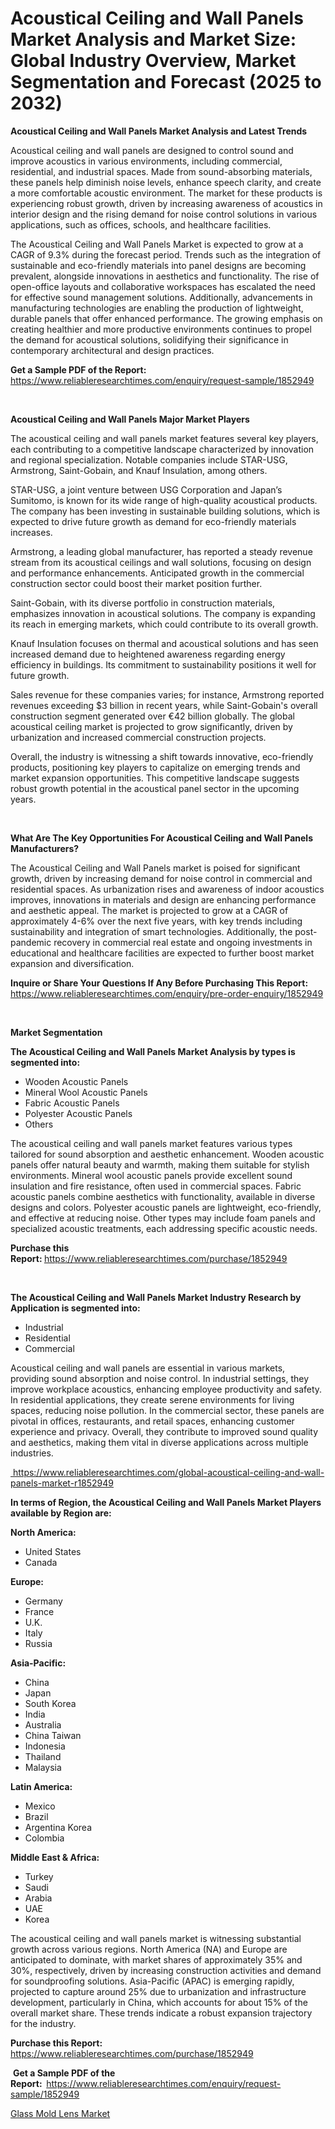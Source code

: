 <p><h1>Acoustical Ceiling and Wall Panels Market Analysis and Market Size: Global Industry Overview, Market Segmentation and Forecast (2025 to 2032)</h1></p><p><strong>Acoustical Ceiling and Wall Panels Market Analysis and Latest Trends</strong></p>
<p><p>Acoustical ceiling and wall panels are designed to control sound and improve acoustics in various environments, including commercial, residential, and industrial spaces. Made from sound-absorbing materials, these panels help diminish noise levels, enhance speech clarity, and create a more comfortable acoustic environment. The market for these products is experiencing robust growth, driven by increasing awareness of acoustics in interior design and the rising demand for noise control solutions in various applications, such as offices, schools, and healthcare facilities.</p><p>The Acoustical Ceiling and Wall Panels Market is expected to grow at a CAGR of 9.3% during the forecast period. Trends such as the integration of sustainable and eco-friendly materials into panel designs are becoming prevalent, alongside innovations in aesthetics and functionality. The rise of open-office layouts and collaborative workspaces has escalated the need for effective sound management solutions. Additionally, advancements in manufacturing technologies are enabling the production of lightweight, durable panels that offer enhanced performance. The growing emphasis on creating healthier and more productive environments continues to propel the demand for acoustical solutions, solidifying their significance in contemporary architectural and design practices.</p></p>
<p><strong>Get a Sample PDF of the Report:&nbsp;</strong> <a href="https://www.reliableresearchtimes.com/enquiry/request-sample/1852949?utm_campaign=2643&utm_medium=2&utm_source=Github&utm_content=ia&utm_term=03042025&utm_id=acoustical-ceiling-and-wall-panels">https://www.reliableresearchtimes.com/enquiry/request-sample/1852949</a></p>
<p>&nbsp;</p>
<p><strong>Acoustical Ceiling and Wall Panels Major Market Players</strong></p>
<p><p>The acoustical ceiling and wall panels market features several key players, each contributing to a competitive landscape characterized by innovation and regional specialization. Notable companies include STAR-USG, Armstrong, Saint-Gobain, and Knauf Insulation, among others.</p><p>STAR-USG, a joint venture between USG Corporation and Japan’s Sumitomo, is known for its wide range of high-quality acoustical products. The company has been investing in sustainable building solutions, which is expected to drive future growth as demand for eco-friendly materials increases.</p><p>Armstrong, a leading global manufacturer, has reported a steady revenue stream from its acoustical ceilings and wall solutions, focusing on design and performance enhancements. Anticipated growth in the commercial construction sector could boost their market position further.</p><p>Saint-Gobain, with its diverse portfolio in construction materials, emphasizes innovation in acoustical solutions. The company is expanding its reach in emerging markets, which could contribute to its overall growth.</p><p>Knauf Insulation focuses on thermal and acoustical solutions and has seen increased demand due to heightened awareness regarding energy efficiency in buildings. Its commitment to sustainability positions it well for future growth.</p><p>Sales revenue for these companies varies; for instance, Armstrong reported revenues exceeding $3 billion in recent years, while Saint-Gobain's overall construction segment generated over €42 billion globally. The global acoustical ceiling market is projected to grow significantly, driven by urbanization and increased commercial construction projects. </p><p>Overall, the industry is witnessing a shift towards innovative, eco-friendly products, positioning key players to capitalize on emerging trends and market expansion opportunities. This competitive landscape suggests robust growth potential in the acoustical panel sector in the upcoming years.</p></p>
<p>&nbsp;</p>
<p><strong>What Are The Key Opportunities For Acoustical Ceiling and Wall Panels Manufacturers?</strong></p>
<p><p>The Acoustical Ceiling and Wall Panels market is poised for significant growth, driven by increasing demand for noise control in commercial and residential spaces. As urbanization rises and awareness of indoor acoustics improves, innovations in materials and design are enhancing performance and aesthetic appeal. The market is projected to grow at a CAGR of approximately 4-6% over the next five years, with key trends including sustainability and integration of smart technologies. Additionally, the post-pandemic recovery in commercial real estate and ongoing investments in educational and healthcare facilities are expected to further boost market expansion and diversification.</p></p>
<p><strong>Inquire or Share Your Questions If Any Before Purchasing This Report:</strong> <a href="https://www.reliableresearchtimes.com/enquiry/pre-order-enquiry/1852949?utm_campaign=2643&utm_medium=2&utm_source=Github&utm_content=ia&utm_term=03042025&utm_id=acoustical-ceiling-and-wall-panels">https://www.reliableresearchtimes.com/enquiry/pre-order-enquiry/1852949</a></p>
<p>&nbsp;</p>
<p><strong>Market Segmentation</strong></p>
<p><strong>The Acoustical Ceiling and Wall Panels Market Analysis by types is segmented into:</strong></p>
<p><ul><li>Wooden Acoustic Panels</li><li>Mineral Wool Acoustic Panels</li><li>Fabric Acoustic Panels</li><li>Polyester Acoustic Panels</li><li>Others</li></ul></p>
<p><p>The acoustical ceiling and wall panels market features various types tailored for sound absorption and aesthetic enhancement. Wooden acoustic panels offer natural beauty and warmth, making them suitable for stylish environments. Mineral wool acoustic panels provide excellent sound insulation and fire resistance, often used in commercial spaces. Fabric acoustic panels combine aesthetics with functionality, available in diverse designs and colors. Polyester acoustic panels are lightweight, eco-friendly, and effective at reducing noise. Other types may include foam panels and specialized acoustic treatments, each addressing specific acoustic needs.</p></p>
<p><strong>Purchase this Report:&nbsp;</strong><a href="https://www.reliableresearchtimes.com/purchase/1852949?utm_campaign=2643&utm_medium=2&utm_source=Github&utm_content=ia&utm_term=03042025&utm_id=acoustical-ceiling-and-wall-panels">https://www.reliableresearchtimes.com/purchase/1852949</a></p>
<p>&nbsp;</p>
<p><strong>The Acoustical Ceiling and Wall Panels Market Industry Research by Application is segmented into:</strong></p>
<p><ul><li>Industrial</li><li>Residential</li><li>Commercial</li></ul></p>
<p><p>Acoustical ceiling and wall panels are essential in various markets, providing sound absorption and noise control. In industrial settings, they improve workplace acoustics, enhancing employee productivity and safety. In residential applications, they create serene environments for living spaces, reducing noise pollution. In the commercial sector, these panels are pivotal in offices, restaurants, and retail spaces, enhancing customer experience and privacy. Overall, they contribute to improved sound quality and aesthetics, making them vital in diverse applications across multiple industries.</p></p>
<p><a href="https://www.reliableresearchtimes.com/global-acoustical-ceiling-and-wall-panels-market-r1852949?utm_campaign=2643&utm_medium=2&utm_source=Github&utm_content=ia&utm_term=03042025&utm_id=acoustical-ceiling-and-wall-panels">&nbsp;https://www.reliableresearchtimes.com/global-acoustical-ceiling-and-wall-panels-market-r1852949</a></p>
<p><strong>In terms of Region, the Acoustical Ceiling and Wall Panels Market Players available by Region are:</strong></p>
<p>
    <p> <strong> North America: </strong>
        <ul>
            <li>United States</li>
            <li>Canada</li>
        </ul>
        </p> 
    <p> <strong> Europe: </strong>
        <ul>
            <li>Germany</li>
            <li>France</li>
            <li>U.K.</li>
            <li>Italy</li>
            <li>Russia</li>
        </ul>
        </p> 
    <p> <strong> Asia-Pacific: </strong>
        <ul>
            <li>China</li>
            <li>Japan</li>
            <li>South Korea</li>
            <li>India</li>
            <li>Australia</li>
            <li>China Taiwan</li>
            <li>Indonesia</li>
            <li>Thailand</li>
            <li>Malaysia</li>
        </ul>
        </p> 
    <p> <strong> Latin America: </strong>
        <ul>
            <li>Mexico</li>
            <li>Brazil</li>
            <li>Argentina Korea</li>
            <li>Colombia</li>
        </ul>
        </p> 
    <p> <strong> Middle East & Africa: </strong>
        <ul>
            <li>Turkey</li>
            <li>Saudi</li>
            <li>Arabia</li>
            <li>UAE</li>
            <li>Korea</li>
        </ul>
    </p>
    </p>
<p><p>The acoustical ceiling and wall panels market is witnessing substantial growth across various regions. North America (NA) and Europe are anticipated to dominate, with market shares of approximately 35% and 30%, respectively, driven by increasing construction activities and demand for soundproofing solutions. Asia-Pacific (APAC) is emerging rapidly, projected to capture around 25% due to urbanization and infrastructure development, particularly in China, which accounts for about 15% of the overall market share. These trends indicate a robust expansion trajectory for the industry.</p></p>
<p><strong>Purchase this Report: </strong><a href="https://www.reliableresearchtimes.com/purchase/1852949?utm_campaign=2643&utm_medium=2&utm_source=Github&utm_content=ia&utm_term=03042025&utm_id=acoustical-ceiling-and-wall-panels">https://www.reliableresearchtimes.com/purchase/1852949</a></p>
<p>&nbsp;<strong>Get a Sample PDF of the Report:&nbsp;&nbsp;</strong><a href="https://www.reliableresearchtimes.com/enquiry/request-sample/1852949?utm_campaign=2643&utm_medium=2&utm_source=Github&utm_content=ia&utm_term=03042025&utm_id=acoustical-ceiling-and-wall-panels">https://www.reliableresearchtimes.com/enquiry/request-sample/1852949</a></p>
<p><strong></strong></p>
<p><p><a href="https://github.com/krinerstormy331/Market-Research-Report-List-1/blob/main/glass-mold-lens-market.md?utm_campaign=2643&utm_medium=2&utm_source=Github&utm_content=ia&utm_term=03042025&utm_id=acoustical-ceiling-and-wall-panels">Glass Mold Lens Market</a></p></p>